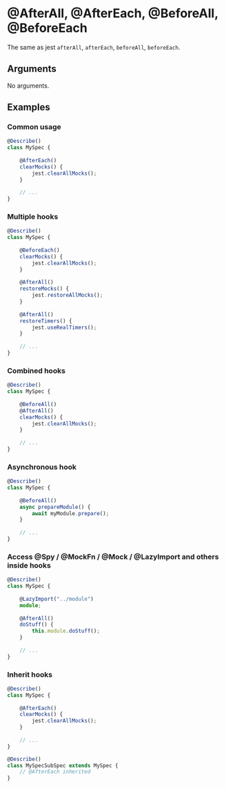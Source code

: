 # @AfterAll, @AfterEach, @BeforeAll, @BeforeEach

The same as jest `afterAll`, `afterEach`, `beforeAll`, `beforeEach`.

## Arguments

No arguments.

## Examples

### Common usage

```typescript
@Describe()
class MySpec {
    
    @AfterEach()
    clearMocks() {
        jest.clearAllMocks();
    }
    
    // ...
}
```

### Multiple hooks

```typescript
@Describe()
class MySpec {
    
    @BeforeEach()
    clearMocks() {
        jest.clearAllMocks();
    }
    
    @AfterAll()
    restoreMocks() {
        jest.restoreAllMocks();
    }
    
    @AfterAll()
    restoreTimers() {
        jest.useRealTimers();
    }
    
    // ...
}
```

### Combined hooks

```typescript
@Describe()
class MySpec {
    
    @BeforeAll()
    @AfterAll()
    clearMocks() {
        jest.clearAllMocks();
    }
    
    // ...
}
```

### Asynchronous hook

```typescript
@Describe()
class MySpec {
    
    @BeforeAll()
    async prepareModule() {
        await myModule.prepare();
    }
    
    // ...
}
```

### Access @Spy / @MockFn / @Mock / @LazyImport and others inside hooks

```typescript
@Describe()
class MySpec {
    
    @LazyImport("../module")
    module;
    
    @AfterAll()
    doStuff() {
        this.module.doStuff();
    }
    
    // ...
}
```

### Inherit hooks

```typescript
@Describe()
class MySpec {
    
    @AfterEach()
    clearMocks() {
        jest.clearAllMocks();
    }
        
    // ...
}

@Describe()
class MySpecSubSpec extends MySpec {
    // @AfterEach inherited
}
```

